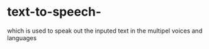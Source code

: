 # text-to-speech-
which is used to speak out the inputed text in the multipel voices and languages 
